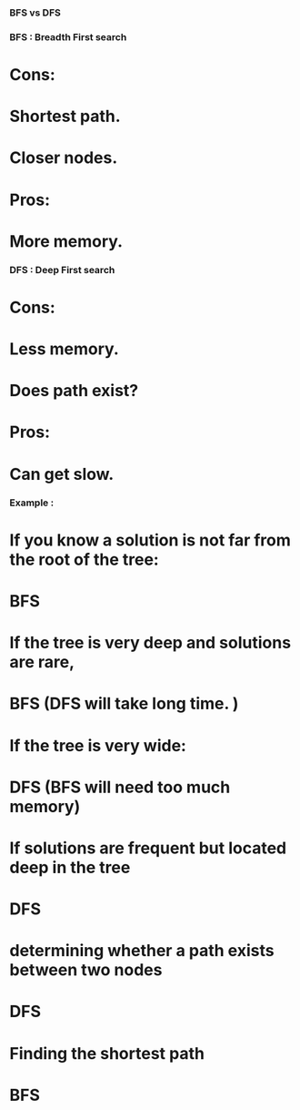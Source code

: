 ### BFS vs DFS

### BFS : Breadth First search
# Cons:
# Shortest path.
# Closer nodes.

# Pros:
# More memory.

### DFS : Deep First search
# Cons:
# Less memory.
# Does path exist?

# Pros:
# Can get slow.

### Example :

# If you know a solution is not far from the root of the tree:
# BFS

# If the tree is very deep and solutions are rare, 
# BFS (DFS will take long time. )

# If the tree is very wide:
# DFS (BFS will need too much memory)

# If solutions are frequent but located deep in the tree
# DFS

# determining whether a path exists between two nodes
# DFS

# Finding the shortest path
# BFS